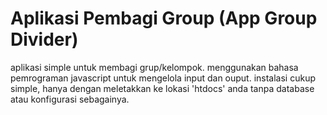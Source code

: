 # Aplikasi Pembagi Group (App Group Divider)

aplikasi simple untuk membagi grup/kelompok.
menggunakan bahasa pemrograman javascript untuk mengelola input dan ouput.
instalasi cukup simple, hanya dengan meletakkan ke lokasi 'htdocs' anda tanpa database atau konfigurasi sebagainya.